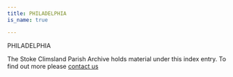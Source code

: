 ```yaml
---
title: PHILADELPHIA
is_name: true

---
```


PHILADELPHIA


The Stoke Climsland Parish Archive holds material under this index entry. To find out more please [contact us](/contact/)
